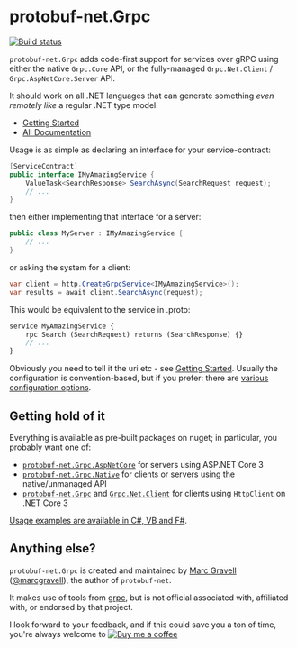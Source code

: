 # protobuf-net.Grpc

[![Build status](https://ci.appveyor.com/api/projects/status/en9i5mp471ci6ip3/branch/master?svg=true)](https://ci.appveyor.com/project/StackExchange/protobuf-net-grpc/branch/master)

`protobuf-net.Grpc` adds code-first support for services over gRPC using either the native `Grpc.Core` API, or the fully-managed `Grpc.Net.Client` / `Grpc.AspNetCore.Server` API.

It should work on all .NET languages that can generate something *even remotely like* a regular .NET type model.

- [Getting Started](https://protobuf-net.github.io/protobuf-net.Grpc/gettingstarted)
- [All Documentation](https://protobuf-net.github.io/protobuf-net.Grpc/)

Usage is as simple as declaring an interface for your service-contract:

``` c#
[ServiceContract]
public interface IMyAmazingService {
    ValueTask<SearchResponse> SearchAsync(SearchRequest request);
    // ...
}
```

then either implementing that interface for a server:

``` c#
public class MyServer : IMyAmazingService {
    // ...
}
```

or asking the system for a client:

``` c#
var client = http.CreateGrpcService<IMyAmazingService>();
var results = await client.SearchAsync(request);
```

This would be equivalent to the service in .proto:

``` proto
service MyAmazingService {
    rpc Search (SearchRequest) returns (SearchResponse) {}
	// ...
}
```

Obviously you need to tell it the uri etc - see [Getting Started](https://protobuf-net.github.io/protobuf-net.Grpc/gettingstarted). Usually the configuration is convention-based, but
if you prefer: there are [various configuration options](https://protobuf-net.github.io/protobuf-net.Grpc/configuration).

## Getting hold of it

Everything is available as pre-built packages on nuget; in particular, you probably want one of:

- [`protobuf-net.Grpc.AspNetCore`](https://www.nuget.org/packages/protobuf-net.Grpc.AspNetCore) for servers using ASP.NET Core 3
- [`protobuf-net.Grpc.Native`](https://www.nuget.org/packages/protobuf-net.Grpc.Native) for clients or servers using the native/unmanaged API
- [`protobuf-net.Grpc`](https://www.nuget.org/packages/protobuf-net.Grpc) and [`Grpc.Net.Client`](https://www.nuget.org/packages/Grpc.Net.Client/) for clients using `HttpClient` on .NET Core 3

[Usage examples are available in C#, VB and F#](https://github.com/protobuf-net/protobuf-net.Grpc/tree/master/examples/pb-net-grpc).

## Anything else?

`protobuf-net.Grpc` is created and maintained by [Marc Gravell](https://github.com/mgravell) ([@marcgravell](https://twitter.com/marcgravell)), the author of `protobuf-net`.

It makes use of tools from [grpc](https://github.com/grpc/), but is not official associated with, affiliated with, or endorsed by that project.

I look forward to your feedback, and if this could save you a ton of time, you're always welcome to [![Buy me a coffee](https://www.buymeacoffee.com/assets/img/custom_images/orange_img.png)](https://www.buymeacoffee.com/marcgravell)